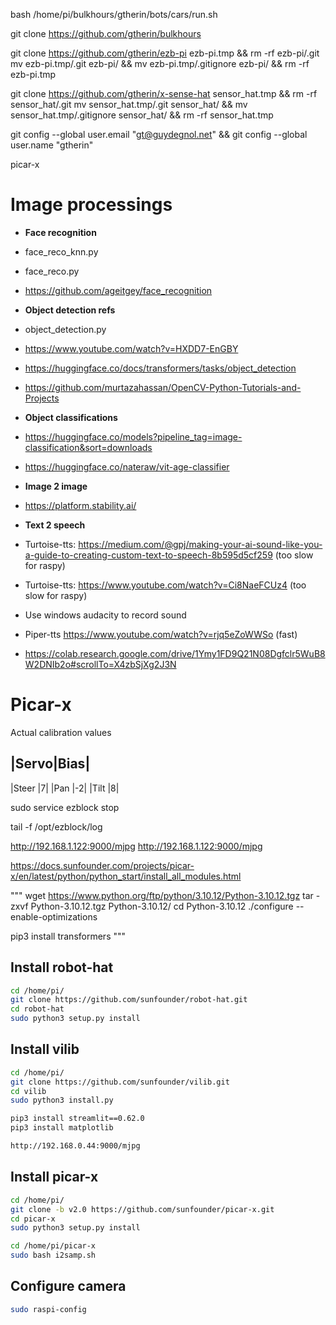 

bash /home/pi/bulkhours/gtherin/bots/cars/run.sh

git clone https://github.com/gtherin/bulkhours

git clone https://github.com/gtherin/ezb-pi ezb-pi.tmp && rm -rf ezb-pi/.git
mv ezb-pi.tmp/.git ezb-pi/ && mv ezb-pi.tmp/.gitignore ezb-pi/ && rm -rf ezb-pi.tmp

git clone https://github.com/gtherin/x-sense-hat sensor_hat.tmp && rm -rf sensor_hat/.git
mv sensor_hat.tmp/.git sensor_hat/ && mv sensor_hat.tmp/.gitignore sensor_hat/ && rm -rf sensor_hat.tmp

git config --global user.email "gt@guydegnol.net" && git config --global user.name "gtherin"


picar-x

# Image processings

- **Face recognition**
 - face_reco_knn.py
 - face_reco.py
 - https://github.com/ageitgey/face_recognition


- **Object detection refs**
 - object_detection.py
 - https://www.youtube.com/watch?v=HXDD7-EnGBY
 - https://huggingface.co/docs/transformers/tasks/object_detection
 - https://github.com/murtazahassan/OpenCV-Python-Tutorials-and-Projects

- **Object classifications**
 - https://huggingface.co/models?pipeline_tag=image-classification&sort=downloads
 - https://huggingface.co/nateraw/vit-age-classifier

- **Image 2 image**
 - https://platform.stability.ai/

- **Text 2 speech**
 - Turtoise-tts: https://medium.com/@gpj/making-your-ai-sound-like-you-a-guide-to-creating-custom-text-to-speech-8b595d5cf259  (too slow for raspy)
 - Turtoise-tts: https://www.youtube.com/watch?v=Ci8NaeFCUz4 (too slow for raspy)
 - Use windows audacity to record sound
 - Piper-tts https://www.youtube.com/watch?v=rjq5eZoWWSo (fast)
 - https://colab.research.google.com/drive/1Ymy1FD9Q21N08Dgfclr5WuB8W2DNIb2o#scrollTo=X4zbSjXg2J3N

# Picar-x

Actual calibration values

|Servo|Bias|
---
|Steer |7|
|Pan |-2|
|Tilt |8|


sudo service ezblock stop

tail -f /opt/ezblock/log

http://192.168.1.122:9000/mjpg
http://192.168.1.122:9000/mjpg


https://docs.sunfounder.com/projects/picar-x/en/latest/python/python_start/install_all_modules.html


"""
wget https://www.python.org/ftp/python/3.10.12/Python-3.10.12.tgz
tar -zxvf Python-3.10.12.tgz Python-3.10.12/
cd Python-3.10.12
./configure --enable-optimizations

pip3 install transformers
"""



## Install robot-hat

```bash
cd /home/pi/
git clone https://github.com/sunfounder/robot-hat.git
cd robot-hat
sudo python3 setup.py install
```

## Install vilib

```bash
cd /home/pi/
git clone https://github.com/sunfounder/vilib.git
cd vilib
sudo python3 install.py

pip3 install streamlit==0.62.0
pip3 install matplotlib

http://192.168.0.44:9000/mjpg
```


## Install picar-x

```bash
cd /home/pi/
git clone -b v2.0 https://github.com/sunfounder/picar-x.git
cd picar-x
sudo python3 setup.py install

cd /home/pi/picar-x
sudo bash i2samp.sh
```



## Configure camera

```bash
sudo raspi-config
```
